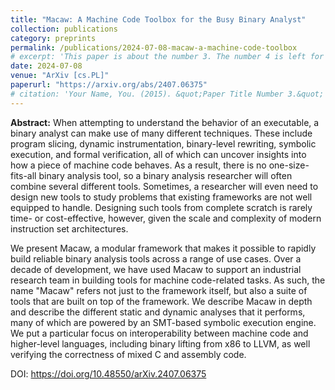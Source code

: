 ```yaml
---
title: "Macaw: A Machine Code Toolbox for the Busy Binary Analyst"
collection: publications
category: preprints
permalink: /publications/2024-07-08-macaw-a-machine-code-toolbox
# excerpt: 'This paper is about the number 3. The number 4 is left for future work.'
date: 2024-07-08
venue: "ArXiv [cs.PL]"
paperurl: "https://arxiv.org/abs/2407.06375"
# citation: 'Your Name, You. (2015). &quot;Paper Title Number 3.&quot; <i>Journal 1</i>. 1(3).'
---
```


**Abstract:** When attempting to understand the behavior of an executable, a binary analyst can make use of many different techniques. These include program slicing, dynamic instrumentation, binary-level rewriting, symbolic execution, and formal verification, all of which can uncover insights into how a piece of machine code behaves. As a result, there is no one-size-fits-all binary analysis tool, so a binary analysis researcher will often combine several different tools. Sometimes, a researcher will even need to design new tools to study problems that existing frameworks are not well equipped to handle. Designing such tools from complete scratch is rarely time- or cost-effective, however, given the scale and complexity of modern instruction set architectures.

We present Macaw, a modular framework that makes it possible to rapidly build reliable binary analysis tools across a range of use cases. Over a decade of development, we have used Macaw to support an industrial research team in building tools for machine code-related tasks. As such, the name "Macaw" refers not just to the framework itself, but also a suite of tools that are built on top of the framework. We describe Macaw in depth and describe the different static and dynamic analyses that it performs, many of which are powered by an SMT-based symbolic execution engine. We put a particular focus on interoperability between machine code and higher-level languages, including binary lifting from x86 to LLVM, as well verifying the correctness of mixed C and assembly code.

DOI: <https://doi.org/10.48550/arXiv.2407.06375>